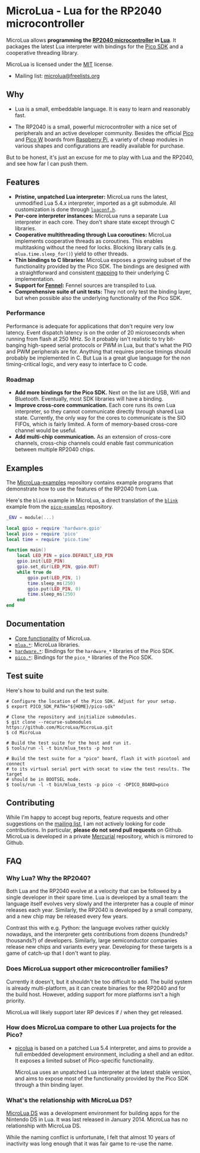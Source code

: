 # MicroLua - Lua for the RP2040 microcontroller

<!-- Copyright 2023 Remy Blank <remy@c-space.org> -->
<!-- SPDX-License-Identifier: MIT -->

MicroLua allows **programming the
[RP2040 microcontroller](https://www.raspberrypi.com/documentation/microcontrollers/rp2040.html)
in [Lua](https://www.lua.org/)**. It packages the latest Lua interpreter with
bindings for the [Pico SDK](https://github.com/raspberrypi/pico-sdk) and a
cooperative threading library.

MicroLua is licensed under the [MIT](LICENSE.md) license.

- Mailing list:
  [microlua@freelists.org](https://www.freelists.org/list/microlua)

## Why

- Lua is a small, embeddable language. It is easy to learn and reasonably fast.

- The RP2040 is a small, powerful microcontroller with a nice set of
  peripherals and an active developer community. Besides the official
  [Pico](https://www.raspberrypi.com/documentation/microcontrollers/raspberry-pi-pico.html#technical-specification)
  and
  [Pico W](https://www.raspberrypi.com/documentation/microcontrollers/raspberry-pi-pico.html#raspberry-pi-pico-w-and-pico-wh)
  boards from
  [Raspberry Pi](https://www.raspberrypi.com/), a variety of cheap modules in
  various shapes and configurations are readily available for purchase.

But to be honest, it's just an excuse for me to play with Lua and the RP2040,
and see how far I can push them.

## Features

- **Pristine, unpatched Lua interpreter:** MicroLua runs the latest,
  unmodified Lua 5.4.x interpreter, imported as a git submodule. All
  customization is done through [`luaconf.h`](core/luaconf.in.h).
- **Per-core interpreter instances:** MicroLua runs a separate Lua interpreter
  in each core. They don't share state except through C libraries.
- **Cooperative multithreading through Lua coroutines:** MicroLua implements
  cooperative threads as coroutines. This enables multitasking without the need
  for locks. Blocking library calls (e.g. `mlua.time.sleep_for()`) yield to
  other threads.
- **Thin bindings to C libraries:** MicroLua exposes a growing subset of the
  functionality provided by the Pico SDK. The bindings are designed with a
  straightforward and consistent [mapping](docs/core.md#binding-conventions) to
  their underlying C implementation.
- **Support for [Fennel](https://fennel-lang.org/):** Fennel sources are
  transpiled to Lua.
- **Comprehensive suite of unit tests:** They not only test the binding layer,
  but when possible also the underlying functionality of the Pico SDK.

### Performance

Performance is adequate for applications that don't require very low latency.
Event dispatch latency is on the order of 20 microseconds when running from
flash at 250 MHz. So it probably isn't realistic to try bit-banging high-speed
serial protocols or PWM in Lua, but that's what the PIO and PWM peripherals are
for. Anything that requires precise timings should probably be implemented in C.
But Lua is a great glue language for the non timing-critical logic, and very
easy to interface to C code.

### Roadmap

- **Add more bindings for the Pico SDK.** Next on the list are USB, Wifi and
  Bluetooth. Eventually, most SDK libraries will have a binding.
- **Improve cross-core communication.** Each core runs its own Lua interpreter,
  so they cannot communicate directly through shared Lua state. Currently, the
  only way for the cores to communicate is the SIO FIFOs, which is fairly
  limited. A form of memory-based cross-core channel would be useful.
- **Add multi-chip communication.** As an extension of cross-core channels,
  cross-chip channels could enable fast communication between multiple RP2040
  chips.

## Examples

The [MicroLua-examples](https://github.com/MicroLua/MicroLua-examples)
repository contains example programs that demonstrate how to use the features of
the RP2040 from Lua.

Here's the `blink` example in MicroLua, a direct translation of the
[`blink`](https://github.com/raspberrypi/pico-examples/tree/master/blink)
example from the [`pico-examples`](https://github.com/raspberrypi/pico-examples)
repository.

```lua
_ENV = module(...)

local gpio = require 'hardware.gpio'
local pico = require 'pico'
local time = require 'pico.time'

function main()
    local LED_PIN = pico.DEFAULT_LED_PIN
    gpio.init(LED_PIN)
    gpio.set_dir(LED_PIN, gpio.OUT)
    while true do
        gpio.put(LED_PIN, 1)
        time.sleep_ms(250)
        gpio.put(LED_PIN, 0)
        time.sleep_ms(250)
    end
end
```

## Documentation

- [Core functionality](docs/core.md) of MicroLua.
- [`mlua.*`](docs/mlua.md): MicroLua libraries.
- [`hardware.*`](docs/hardware.md): Bindings for the `hardware_*` libraries of
  the Pico SDK.
- [`pico.*`](docs/pico.md): Bindings for the `pico_*` libraries of the Pico SDK.

## Test suite

Here's how to build and run the test suite.

```shell
# Configure the location of the Pico SDK. Adjust for your setup.
$ export PICO_SDK_PATH="${HOME}/pico-sdk"

# Clone the repository and initialize submodules.
$ git clone --recurse-submodules https://github.com/MicroLua/MicroLua.git
$ cd MicroLua

# Build the test suite for the host and run it.
$ tools/run -l -t bin/mlua_tests -p host

# Build the test suite for a "pico" board, flash it with picotool and connect
# to its virtual serial port with socat to view the test results. The target
# should be in BOOTSEL mode.
$ tools/run -l -t bin/mlua_tests -p pico -c -DPICO_BOARD=pico
```

## Contributing

While I'm happy to accept bug reports, feature requests and other suggestions on
the [mailing list](https://www.freelists.org/list/microlua), I am not actively
looking for code contributions. In particular, **please do not send pull
requests** on Github. MicroLua is developed in a private
[Mercurial](https://www.mercurial-scm.org/) repository, which is mirrored to
Github.

## FAQ

### Why Lua? Why the RP2040?

Both Lua and the RP2040 evolve at a velocity that can be followed by a single
developer in their spare time. Lua is developed by a small team: the language
itself evolves very slowly and the interpreter has a couple of minor releases
each year. Similarly, the RP2040 is developed by a small company, and a new chip
may be released every few years.

Contrast this with e.g. Python: the language evolves rather quickly nowadays,
and the interpreter gets contributions from dozens (hundreds? thousands?) of
developers. Similarly, large semiconductor companies release new chips and
variants every year. Developing for these targets is a game of catch-up that I
don't want to play.

### Does MicroLua support other microcontroller families?

Currently it doesn't, but it shouldn't be too difficult to add. The build system
is already multi-platform, as it can create binaries for the RP2040 and for the
build host. However, adding support for more platforms isn't a high priority.

MicroLua will likely support later RP devices if / when they get released.

### How does MicroLua compare to other Lua projects for the Pico?

- [picolua](https://github.com/kevinboone/luapico) is based on a patched Lua 5.4
  interpreter, and aims to provide a full embedded development environment,
  including a shell and an editor. It exposes a limited subset of Pico-specific functionality.

  MicroLua uses an unpatched Lua interpreter at the latest stable version, and
  aims to expose most of the functionality provided by the Pico SDK through a
  thin binding layer.

### What's the relationship with MicroLua DS?

[MicroLua DS](https://sourceforge.net/projects/microlua/) was a development
environment for building apps for the Nintendo DS in Lua. It was last released
in January 2014. MicroLua has no relationship with MicroLua DS.

While the naming conflict is unfortunate, I felt that almost 10 years of
inactivity was long enough that it was fair game to re-use the name.
